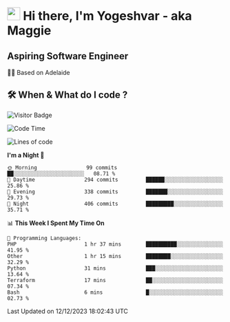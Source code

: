 <h1><img src="https://emojis.slackmojis.com/emojis/images/1531849430/4246/blob-sunglasses.gif?1531849430" width="30"/> Hi there, I'm Yogeshvar - aka Maggie</h1>

## Aspiring Software Engineer
🏂🏻  Based on Adelaide 

## 🛠 When & What do I code ?  

![Visitor Badge](https://visitor-badge.feriirawann.repl.co?username=yogeshvar&repo=yogeshvar&label=Visitors&style=plastic&color=%23457BFF&contentType=svg)

<!--START_SECTION:waka-->
![Code Time](http://img.shields.io/badge/Code%20Time-2%2C414%20hrs-blue)

![Lines of code](https://img.shields.io/badge/From%20Hello%20World%20I%27ve%20Written-4.0%20million%20lines%20of%20code-blue)

**I'm a Night 🦉** 

```text
🌞 Morning                99 commits          ██░░░░░░░░░░░░░░░░░░░░░░░   08.71 % 
🌆 Daytime                294 commits         ██████░░░░░░░░░░░░░░░░░░░   25.86 % 
🌃 Evening                338 commits         ███████░░░░░░░░░░░░░░░░░░   29.73 % 
🌙 Night                  406 commits         █████████░░░░░░░░░░░░░░░░   35.71 % 
```


📊 **This Week I Spent My Time On** 

```text
💬 Programming Languages: 
PHP                      1 hr 37 mins        ██████████░░░░░░░░░░░░░░░   41.95 % 
Other                    1 hr 15 mins        ████████░░░░░░░░░░░░░░░░░   32.29 % 
Python                   31 mins             ███░░░░░░░░░░░░░░░░░░░░░░   13.64 % 
Terraform                17 mins             ██░░░░░░░░░░░░░░░░░░░░░░░   07.34 % 
Bash                     6 mins              █░░░░░░░░░░░░░░░░░░░░░░░░   02.73 % 
```


 Last Updated on 12/12/2023 18:02:43 UTC
<!--END_SECTION:waka-->
